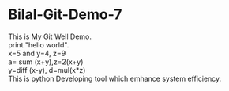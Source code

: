 # Bilal-Git-Demo-7
This is My Git Well Demo.
<br>
print "hello world".
<br>
x=5 and y=4, z=9
<br>
a= sum (x+y),z=2(x+y)
<br>
y=diff (x-y), d=mul(x*z)
<br>
This is python Developing tool which emhance system efficiency.
